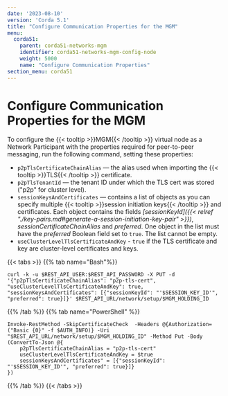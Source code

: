 ```yaml
---
date: '2023-08-10'
version: 'Corda 5.1'
title: "Configure Communication Properties for the MGM"
menu:
  corda51:
    parent: corda51-networks-mgm
    identifier: corda51-networks-mgm-config-node
    weight: 5000
    name: "Configure Communication Properties"
section_menu: corda51
---
```


# Configure Communication Properties for the MGM

To configure the {{< tooltip >}}MGM{{< /tooltip >}} virtual node as a Network Participant with the properties required for peer-to-peer messaging, run the following command, setting these properties: 

* `p2pTlsCertificateChainAlias` — the alias used when importing the {{< tooltip >}}TLS{{< /tooltip >}} certificate.
* `p2pTlsTenantId` — the tenant ID under which the TLS cert was stored ("p2p" for cluster level).
* `sessionKeysAndCertificates` — contains a list of objects as you can specify multiple {{< tooltip >}}session initiation keys{{< /tooltip >}} and certificates. Each object contains the fields *[sessionKeyId]({{< relref "./key-pairs.md#generate-a-session-initiation-key-pair" >}})*, *sessionCertificateChainAlias* and *preferred*. One object in the list must have the *preferred* Boolean field set to `true`. The list cannot be empty. 
* `useClusterLevelTlsCertificateAndKey` - `true` if the TLS certificate and key are cluster-level certificates and keys.

{{< tabs >}}
{{% tab name="Bash"%}}
```shell
curl -k -u $REST_API_USER:$REST_API_PASSWORD -X PUT -d '{"p2pTlsCertificateChainAlias": "p2p-tls-cert", "useClusterLevelTlsCertificateAndKey": true, "sessionKeysAndCertificates": [{"sessionKeyId": "'$SESSION_KEY_ID'", "preferred": true}]}' $REST_API_URL/network/setup/$MGM_HOLDING_ID
```
{{% /tab %}}
{{% tab name="PowerShell" %}}
```shell
Invoke-RestMethod -SkipCertificateCheck  -Headers @{Authorization=("Basic {0}" -f $AUTH_INFO)} -Uri "$REST_API_URL/network/setup/$MGM_HOLDING_ID" -Method Put -Body (ConvertTo-Json @{
    p2pTlsCertificateChainAlias = "p2p-tls-cert"
    useClusterLevelTlsCertificateAndKey = $true
    sessionKeysAndCertificates" = [{"sessionKeyId": "'$SESSION_KEY_ID'", "preferred": true}]}
})
```
{{% /tab %}}
{{< /tabs >}}